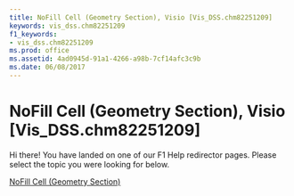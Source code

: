 ```yaml
---
title: NoFill Cell (Geometry Section), Visio [Vis_DSS.chm82251209]
keywords: vis_dss.chm82251209
f1_keywords:
- vis_dss.chm82251209
ms.prod: office
ms.assetid: 4ad0945d-91a1-4266-a98b-7cf14afc3c9b
ms.date: 06/08/2017
---
```



# NoFill Cell (Geometry Section), Visio [Vis_DSS.chm82251209]

Hi there! You have landed on one of our F1 Help redirector pages. Please select the topic you were looking for below.

[NoFill Cell (Geometry Section)](http://msdn.microsoft.com/library/0ba7f6da-681b-b749-fe72-afbca23d7e16%28Office.15%29.aspx)

